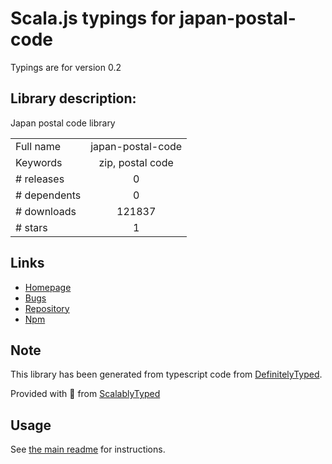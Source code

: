 
# Scala.js typings for japan-postal-code

Typings are for version 0.2

## Library description:
Japan postal code library

|                    |                 |
| ------------------ | :-------------: |
| Full name          | japan-postal-code |
| Keywords           | zip, postal code |
| # releases         | 0 |
| # dependents       | 0 |
| # downloads        | 121837 |
| # stars            | 1 |

## Links
- [Homepage](https://github.com/mzp/japan-postal-code)
- [Bugs](https://github.com/mzp/japan-postal-code/issues)
- [Repository](https://github.com/mzp/japan-postal-code)
- [Npm](https://www.npmjs.com/package/japan-postal-code)
    


## Note
This library has been generated from typescript code from [DefinitelyTyped](https://definitelytyped.org).

Provided with :purple_heart: from [ScalablyTyped](https://github.com/oyvindberg/ScalablyTyped)

## Usage
See [the main readme](../../readme.md) for instructions.


